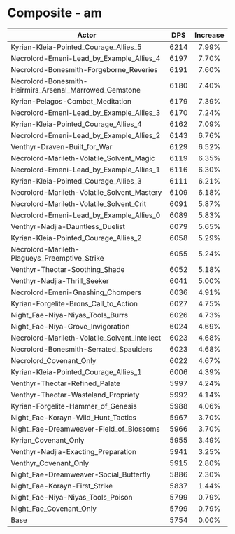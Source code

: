 # Composite - am
| Actor | DPS | Increase |
|---|:---:|:---:|
|Kyrian-Kleia-Pointed_Courage_Allies_5|6214|7.99%|
|Necrolord-Emeni-Lead_by_Example_Allies_4|6197|7.70%|
|Necrolord-Bonesmith-Forgeborne_Reveries|6191|7.60%|
|Necrolord-Bonesmith-Heirmirs_Arsenal_Marrowed_Gemstone|6180|7.40%|
|Kyrian-Pelagos-Combat_Meditation|6179|7.39%|
|Necrolord-Emeni-Lead_by_Example_Allies_3|6170|7.24%|
|Kyrian-Kleia-Pointed_Courage_Allies_4|6162|7.09%|
|Necrolord-Emeni-Lead_by_Example_Allies_2|6143|6.76%|
|Venthyr-Draven-Built_for_War|6129|6.52%|
|Necrolord-Marileth-Volatile_Solvent_Magic|6119|6.35%|
|Necrolord-Emeni-Lead_by_Example_Allies_1|6116|6.30%|
|Kyrian-Kleia-Pointed_Courage_Allies_3|6111|6.21%|
|Necrolord-Marileth-Volatile_Solvent_Mastery|6109|6.18%|
|Necrolord-Marileth-Volatile_Solvent_Crit|6091|5.87%|
|Necrolord-Emeni-Lead_by_Example_Allies_0|6089|5.83%|
|Venthyr-Nadjia-Dauntless_Duelist|6079|5.65%|
|Kyrian-Kleia-Pointed_Courage_Allies_2|6058|5.29%|
|Necrolord-Marileth-Plagueys_Preemptive_Strike|6055|5.24%|
|Venthyr-Theotar-Soothing_Shade|6052|5.18%|
|Venthyr-Nadjia-Thrill_Seeker|6041|5.00%|
|Necrolord-Emeni-Gnashing_Chompers|6036|4.91%|
|Kyrian-Forgelite-Brons_Call_to_Action|6027|4.75%|
|Night_Fae-Niya-Niyas_Tools_Burrs|6026|4.73%|
|Night_Fae-Niya-Grove_Invigoration|6024|4.69%|
|Necrolord-Marileth-Volatile_Solvent_Intellect|6023|4.68%|
|Necrolord-Bonesmith-Serrated_Spaulders|6023|4.68%|
|Necrolord_Covenant_Only|6022|4.67%|
|Kyrian-Kleia-Pointed_Courage_Allies_1|6006|4.39%|
|Venthyr-Theotar-Refined_Palate|5997|4.24%|
|Venthyr-Theotar-Wasteland_Propriety|5992|4.14%|
|Kyrian-Forgelite-Hammer_of_Genesis|5988|4.06%|
|Night_Fae-Korayn-Wild_Hunt_Tactics|5967|3.70%|
|Night_Fae-Dreamweaver-Field_of_Blossoms|5966|3.70%|
|Kyrian_Covenant_Only|5955|3.49%|
|Venthyr-Nadjia-Exacting_Preparation|5941|3.25%|
|Venthyr_Covenant_Only|5915|2.80%|
|Night_Fae-Dreamweaver-Social_Butterfly|5886|2.30%|
|Night_Fae-Korayn-First_Strike|5837|1.44%|
|Night_Fae-Niya-Niyas_Tools_Poison|5799|0.79%|
|Night_Fae_Covenant_Only|5799|0.79%|
|Base|5754|0.00%|

